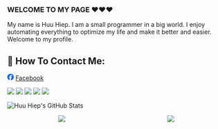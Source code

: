 ### WELCOME TO MY PAGE ❤️❤️❤️
My name is Huu Hiep. I am a small programmer in a big world. I enjoy automating everything to optimize my life and make it better and easier. Welcome to my profile.

## 📖 How To Contact Me:
<img src="./images/facebook.png" width="15px" height="15px" />  [Facebook](https://facebook.com/nhoc.hiepz/)

![](http://github-profile-summary-cards.vercel.app/api/cards/profile-details?username=hhiepz&theme=nord_dark)
![](http://github-profile-summary-cards.vercel.app/api/cards/repos-per-language?username=hhiepz&theme=nord_dark)
![](http://github-profile-summary-cards.vercel.app/api/cards/most-commit-language?username=hhiepz&theme=nord_dark)
![](http://github-profile-summary-cards.vercel.app/api/cards/stats?username=hhiepz&theme=nord_dark)
![](http://github-profile-summary-cards.vercel.app/api/cards/productive-time?username=hhiepz&theme=nord_dark&utcOffset=7)

![Huu Hiep's GitHub Stats](https://github-readme-stats.vercel.app/api?username=hhiepz&show_icons=true&theme=chartreuse-dark&hide=contribs,prs,issues)

<div style="display: flex; justify-content: space-around;">
  <a href="https://github.com/HHiepz/PHP-Card-Exchange">
    <img src="https://github-readme-stats.vercel.app/api/pin/?username=hhiepz&repo=PHP-Card-Exchange&theme=algolia" />
  </a>
  <a href="https://github.com/HHiepz/Optimal-Assets-Folder-Management">
    <img src="https://github-readme-stats.vercel.app/api/pin/?username=hhiepz&repo=Optimal-Assets-Folder-Management&theme=github_dark" />
  </a>
</div>
